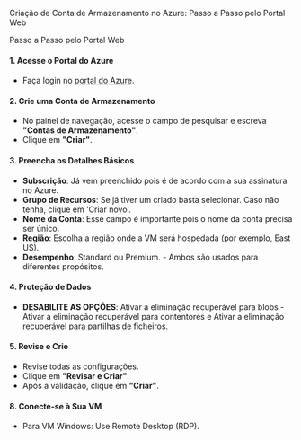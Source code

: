 Criação de Conta de Armazenamento no Azure: Passo a Passo pelo Portal Web

Passo a Passo pelo Portal Web

#### 1. Acesse o Portal do Azure 

- Faça login no [portal do Azure](https://portal.azure.com).

#### 2. Crie uma Conta de Armazenamento

- No painel de navegação, acesse o campo de pesquisar e escreva **"Contas de Armazenamento"**.
- Clique em **"Criar"**.

#### 3. Preencha os Detalhes Básicos 

- **Subscrição**: Já vem preenchido pois é de acordo com a sua assinatura no Azure.
- **Grupo de Recursos**: Se já tiver um criado basta selecionar. Caso não tenha, clique em 'Criar novo'.
- **Nome da Conta**: Esse campo é importante pois o nome da conta precisa ser único. 
- **Região**: Escolha a região onde a VM será hospedada (por exemplo, East US).
- **Desempenho**: Standard ou Premium. - Ambos são usados para diferentes propósitos.
  
#### 4. Proteção de Dados

- **DESABILITE AS OPÇÕES**: Ativar a eliminação recuperável para blobs - Ativar a eliminação recuperável para contentores e Ativar a eliminação recuoerável para partilhas de ficheiros.

#### 5. Revise e Crie 

- Revise todas as configurações.
- Clique em **"Revisar e Criar"**.
- Após a validação, clique em **"Criar"**.

#### 8. Conecte-se à Sua VM 

- Para VM Windows: Use Remote Desktop (RDP).
